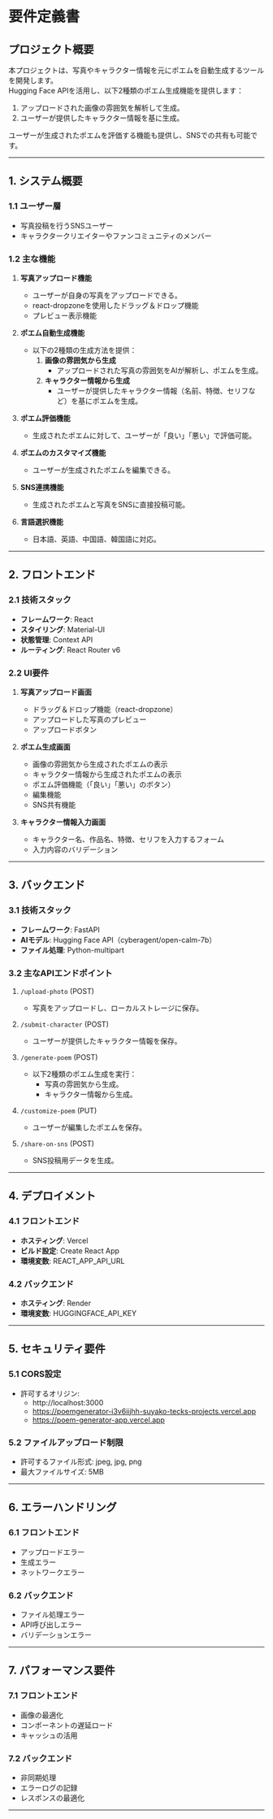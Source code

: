 # 要件定義書

## プロジェクト概要

本プロジェクトは、写真やキャラクター情報を元にポエムを自動生成するツールを開発します。  
Hugging Face APIを活用し、以下2種類のポエム生成機能を提供します：

1. アップロードされた画像の雰囲気を解析して生成。
2. ユーザーが提供したキャラクター情報を基に生成。  

ユーザーが生成されたポエムを評価する機能も提供し、SNSでの共有も可能です。

---

## 1. システム概要

### 1.1 ユーザー層

- 写真投稿を行うSNSユーザー
- キャラクタークリエイターやファンコミュニティのメンバー

### 1.2 主な機能

1. **写真アップロード機能**  
   - ユーザーが自身の写真をアップロードできる。
   - react-dropzoneを使用したドラッグ＆ドロップ機能
   - プレビュー表示機能

2. **ポエム自動生成機能**  
   - 以下の2種類の生成方法を提供：
     1. **画像の雰囲気から生成**  
        - アップロードされた写真の雰囲気をAIが解析し、ポエムを生成。
     2. **キャラクター情報から生成**  
        - ユーザーが提供したキャラクター情報（名前、特徴、セリフなど）を基にポエムを生成。

3. **ポエム評価機能**  
   - 生成されたポエムに対して、ユーザーが「良い」「悪い」で評価可能。

4. **ポエムのカスタマイズ機能**  
   - ユーザーが生成されたポエムを編集できる。

5. **SNS連携機能**  
   - 生成されたポエムと写真をSNSに直接投稿可能。

6. **言語選択機能**  
   - 日本語、英語、中国語、韓国語に対応。

---

## 2. フロントエンド

### 2.1 技術スタック

- **フレームワーク**: React
- **スタイリング**: Material-UI
- **状態管理**: Context API
- **ルーティング**: React Router v6

### 2.2 UI要件

1. **写真アップロード画面**
   - ドラッグ＆ドロップ機能（react-dropzone）
   - アップロードした写真のプレビュー
   - アップロードボタン

2. **ポエム生成画面**
   - 画像の雰囲気から生成されたポエムの表示
   - キャラクター情報から生成されたポエムの表示
   - ポエム評価機能（「良い」「悪い」のボタン）
   - 編集機能
   - SNS共有機能

3. **キャラクター情報入力画面**
   - キャラクター名、作品名、特徴、セリフを入力するフォーム
   - 入力内容のバリデーション

---

## 3. バックエンド

### 3.1 技術スタック

- **フレームワーク**: FastAPI
- **AIモデル**: Hugging Face API（cyberagent/open-calm-7b）
- **ファイル処理**: Python-multipart

### 3.2 主なAPIエンドポイント

1. `/upload-photo` (POST)  
   - 写真をアップロードし、ローカルストレージに保存。

2. `/submit-character` (POST)  
   - ユーザーが提供したキャラクター情報を保存。

3. `/generate-poem` (POST)  
   - 以下2種類のポエム生成を実行：
     - 写真の雰囲気から生成。
     - キャラクター情報から生成。

4. `/customize-poem` (PUT)  
   - ユーザーが編集したポエムを保存。

5. `/share-on-sns` (POST)  
   - SNS投稿用データを生成。

---

## 4. デプロイメント

### 4.1 フロントエンド

- **ホスティング**: Vercel
- **ビルド設定**: Create React App
- **環境変数**: REACT_APP_API_URL

### 4.2 バックエンド

- **ホスティング**: Render
- **環境変数**: HUGGINGFACE_API_KEY

---

## 5. セキュリティ要件

### 5.1 CORS設定

- 許可するオリジン:
  - http://localhost:3000
  - https://poemgenerator-i3v6iijhh-suyako-tecks-projects.vercel.app
  - https://poem-generator-app.vercel.app

### 5.2 ファイルアップロード制限

- 許可するファイル形式: jpeg, jpg, png
- 最大ファイルサイズ: 5MB

---

## 6. エラーハンドリング

### 6.1 フロントエンド

- アップロードエラー
- 生成エラー
- ネットワークエラー

### 6.2 バックエンド

- ファイル処理エラー
- API呼び出しエラー
- バリデーションエラー

---

## 7. パフォーマンス要件

### 7.1 フロントエンド

- 画像の最適化
- コンポーネントの遅延ロード
- キャッシュの活用

### 7.2 バックエンド

- 非同期処理
- エラーログの記録
- レスポンスの最適化

---
